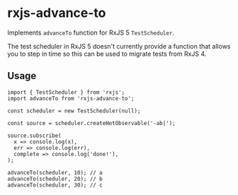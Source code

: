 # rxjs-advance-to

Implements `advanceTo` function for RxJS 5 `TestScheduler`.

The test scheduler in RxJS 5 doesn't currently provide a function that allows you to step in time so this can be used to migrate tests from RxJS 4.

## Usage

```
import { TestScheduler } from 'rxjs';
import advanceTo from 'rxjs-advance-to';

const scheduler = new TestScheduler(null);

const source = scheduler.createHotObservable('-ab|');

source.subscribe(
  x => console.log(x),
  err => console.log(err),
  complete => console.log('done!'),
);

advanceTo(scheduler, 10); // a
advanceTo(scheduler, 20); // b
advanceTo(scheduler, 30); // c
```
